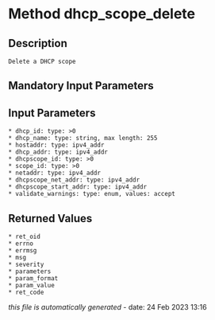 # Method dhcp_scope_delete

## Description
	Delete a DHCP scope

## Mandatory Input Parameters

## Input Parameters
	* dhcp_id: type: >0
	* dhcp_name: type: string, max length: 255
	* hostaddr: type: ipv4_addr
	* dhcp_addr: type: ipv4_addr
	* dhcpscope_id: type: >0
	* scope_id: type: >0
	* netaddr: type: ipv4_addr
	* dhcpscope_net_addr: type: ipv4_addr
	* dhcpscope_start_addr: type: ipv4_addr
	* validate_warnings: type: enum, values: accept

## Returned Values
	* ret_oid
	* errno
	* errmsg
	* msg
	* severity
	* parameters
	* param_format
	* param_value
	* ret_code


*this file is automatically generated* - date: 24 Feb 2023 13:16